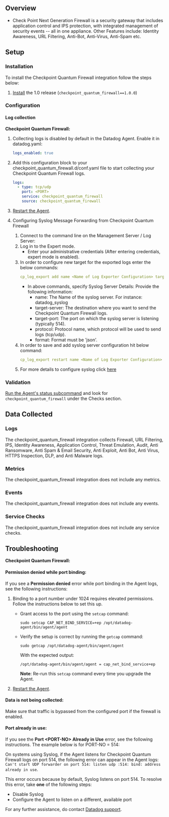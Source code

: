 ## Overview

- Check Point Next Generation Firewall is a security gateway that includes application control and IPS protection, with integrated management of security events -- all in one appliance. Other Features include: Identity Awareness, URL Filtering, Anti-Bot, Anti-Virus, Anti-Spam etc.

## Setup

### Installation

To install the Checkpoint Quantum Firewall integration follow the steps below:

1. [Install][5] the 1.0 release (`checkpoint_quantum_firewall==1.0.0`)

### Configuration

#### Log collection

**Checkpoint Quantum Firewall:**

1. Collecting logs is disabled by default in the Datadog Agent. Enable it in datadog.yaml:

   ```yaml
   logs_enabled: true
   ```

2. Add this configuration block to your checkpoint_quantum_firewall.d/conf.yaml file to start collecting your Checkpoint Quantum Firewall logs.

   ```yaml
   logs:
     - type: tcp/udp
       port: <PORT>
       service: checkpoint_quantum_firewall
       source: checkpoint_quantum_firewall
   ```

3. [Restart the Agent][1].

4. Configuring Syslog Message Forwarding from Checkpoint Quantum Firewall
   1. Connect to the command line on the Management Server / Log Server:
   2. Log in to the Expert mode.
      - Enter your administrative credentials (After entering credentials, expert mode is enabled).
   3. In order to configure new target for the exported logs enter the below commands:
      ```yaml
      cp_log_export add name <Name of Log Exporter Configuration> target-server <HostName or IP address of Target Server> target-port <Port on Target Server> protocol {tcp | udp} format json
      ```
      - In above commands, specify Syslog Server Details:
        Provide the following information:
        - name: The Name of the syslog server. For instance: datadog_syslog
        - target-server: The destination where you want to send the Checkpoint Quantum Firewall logs.
        - target-port: The port on which the syslog server is listening (typically 514).
        - protocol: Protocol name, which protocol will be used to send logs (tcp/udp).
        - format: Format must be 'json'.
   4. In order to save and add syslog server configuration hit below command:
      ```yaml
      cp_log_export restart name <Name of Log Exporter Configuration>
      ```
   5. For more details to configure syslog click [here][4]

### Validation

[Run the Agent's status subcommand][2] and look for `checkpoint_quantum_firewall` under the Checks section.

## Data Collected

### Logs

The checkpoint_quantum_firewall integration collects Firewall, URL Filtering, IPS, Identity Awareness, Application Control, Threat Emulation, Audit, Anti Ransomware, Anti Spam & Email Security, Anti Exploit, Anti Bot, Anti Virus, HTTPS Inspection, DLP, and Anti Malware logs.

### Metrics

The checkpoint_quantum_firewall integration does not include any metrics.

### Events

The checkpoint_quantum_firewall integration does not include any events.

### Service Checks

The checkpoint_quantum_firewall integration does not include any service checks.

## Troubleshooting

**Checkpoint Quantum Firewall:**

#### Permission denied while port binding:

If you see a **Permission denied** error while port binding in the Agent logs, see the following instructions:

1.  Binding to a port number under 1024 requires elevated permissions. Follow the instructions below to set this up.

    - Grant access to the port using the `setcap` command:

      ```
      sudo setcap CAP_NET_BIND_SERVICE=+ep /opt/datadog-agent/bin/agent/agent
      ```

    - Verify the setup is correct by running the `getcap` command:

      ```
      sudo getcap /opt/datadog-agent/bin/agent/agent
      ```

      With the expected output:

      ```
      /opt/datadog-agent/bin/agent/agent = cap_net_bind_service+ep
      ```

      **Note**: Re-run this `setcap` command every time you upgrade the Agent.

2.  [Restart the Agent][1].

#### Data is not being collected:

Make sure that traffic is bypassed from the configured port if the firewall is enabled.

#### Port already in use:

If you see the **Port <PORT-NO\> Already in Use** error, see the following instructions. The example below is for PORT-NO = 514:

On systems using Syslog, if the Agent listens for Checkpoint Quantum Firewall logs on port 514, the following error can appear in the Agent logs: `Can't start UDP forwarder on port 514: listen udp :514: bind: address already in use`.

This error occurs because by default, Syslog listens on port 514. To resolve this error, take **one** of the following steps:

- Disable Syslog
- Configure the Agent to listen on a different, available port

For any further assistance, do contact [Datadog support][3].

[1]: https://docs.datadoghq.com/agent/guide/agent-commands/#start-stop-and-restart-the-agent
[2]: https://docs.datadoghq.com/agent/guide/agent-commands/#agent-status-and-information
[3]: https://docs.datadoghq.com/help/
[4]: https://sc1.checkpoint.com/documents/R81.20/WebAdminGuides/EN/CP_R81.20_LoggingAndMonitoring_AdminGuide/Content/Topics-LMG/Log-Exporter-Configuration-in-CLI-Basic.htm?tocpath=Log%20Exporter%7CConfiguring%20Log%20Exporter%20in%20CLI%7C_____1
[5]: https://docs.datadoghq.com/agent/guide/integration-management/?tab=linux#install
